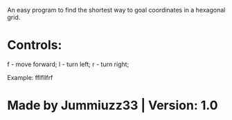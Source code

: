 An easy program to find the shortest way to goal coordinates in a hexagonal grid.

# Controls:
f - move forward;
l - turn left;
r - turn right;

Example: fflfllfrf

# Made by Jummiuzz33 | Version: 1.0

